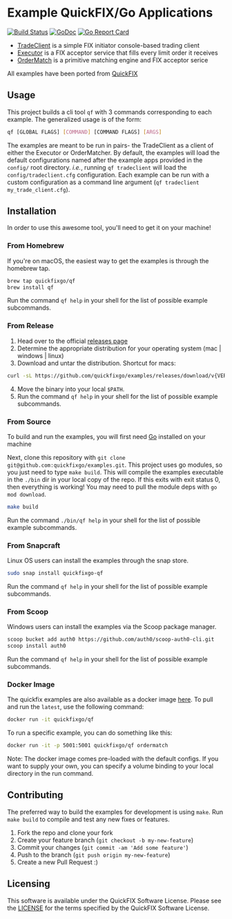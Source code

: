 # Example QuickFIX/Go Applications

[![Build Status](https://github.com/quickfixgo/examples/workflows/CI/badge.svg)](https://github.com/quickfixgo/examples/actions) [![GoDoc](https://godoc.org/github.com/quickfixgo/examples?status.png)](https://godoc.org/github.com/quickfixgo/examples) [![Go Report Card](https://goreportcard.com/badge/github.com/quickfixgo/examples)](https://goreportcard.com/report/github.com/quickfixgo/examples)

* [TradeClient](cmd/tradeclient/README.md) is a simple FIX initiator console-based trading client
* [Executor](cmd/executor/README.md) is a FIX acceptor service that fills every limit order it receives
* [OrderMatch](cmd/ordermatch/README.md) is a primitive matching engine and FIX acceptor serice

All examples have been ported from [QuickFIX](http://quickfixengine.org)

## Usage
This project builds a cli tool `qf` with 3 commands corresponding to each example.
The generalized usage is of the form:
```sh
qf [GLOBAL FLAGS] [COMMAND] [COMMAND FLAGS] [ARGS]
```

The examples are meant to be run in pairs- the TradeClient as a client of either the Executor or OrderMatcher. By default, the examples will load the default configurations named after the example apps provided in the `config/` root directory.  <i>i.e.</i>, running `qf tradeclient` will load the `config/tradeclient.cfg` configuration.  Each example can be run with a custom configuration as a command line argument (`qf tradeclient my_trade_client.cfg`).


## Installation
In order to use this awesome tool, you'll need to get it on your machine!

### From Homebrew
If you're on macOS, the easiest way to get the examples is through the homebrew tap.
```sh
brew tap quickfixgo/qf
brew install qf
```
Run the command `qf help` in your shell for the list of possible example subcommands.

### From Release
1. Head over to the official [releases page](https://github.com/quickfixgo/examples/releases)
2. Determine the appropriate distribution for your operating system (mac | windows | linux)
3. Download and untar the distribution. Shortcut for macs:
```sh
curl -sL https://github.com/quickfixgo/examples/releases/download/v{VERSION}/qf_{VERSION}_Darwin_x86_64.tar.gz | tar zx
```
4. Move the binary into your local `$PATH`.
5. Run the command `qf help` in your shell for the list of possible example subcommands.

### From Source
To build and run the examples, you will first need [Go](https://www.golang.org) installed on your machine

Next, clone this repository with `git clone git@github.com:quickfixgo/examples.git`. This project uses go modules, so you just need to type `make build`. This will compile the examples executable in the `./bin` dir in your local copy of the repo. If this exits with exit status 0, then everything is working! You may need to pull the module deps with `go mod download`.
```sh
make build
```
Run the command `./bin/qf help` in your shell for the list of possible example subcommands.

### From Snapcraft
Linux OS users can install the examples through the snap store.
```sh
sudo snap install quickfixgo-qf
```
Run the command `qf help` in your shell for the list of possible example subcommands.

### From Scoop
Windows users can install the examples via the Scoop package manager.
```sh
scoop bucket add auth0 https://github.com/auth0/scoop-auth0-cli.git
scoop install auth0
```
Run the command `qf help` in your shell for the list of possible example subcommands.

### Docker Image
The quickfix examples are also available as a docker image [here](https://hub.docker.com/r/quickfixgo/qf). To pull and run the `latest`, use the following command:
```sh
docker run -it quickfixgo/qf
```
To run a specific example, you can do something like this:
```sh
docker run -it -p 5001:5001 quickfixgo/qf ordermatch
```
Note: The docker image comes pre-loaded with the default configs. If you want to supply your own, you can specify a volume binding to your local directory in the run command.

## Contributing
The preferred way to build the examples for development is using `make`. Run `make build` to compile and test any new fixes or features.

1. Fork the repo and clone your fork
2. Create your feature branch (`git checkout -b my-new-feature`)
3. Commit your changes (`git commit -am 'Add some feature'`)
4. Push to the branch (`git push origin my-new-feature`)
5. Create a new Pull Request :)

## Licensing
This software is available under the QuickFIX Software License. Please see the [LICENSE](LICENSE) for the terms specified by the QuickFIX Software License.
